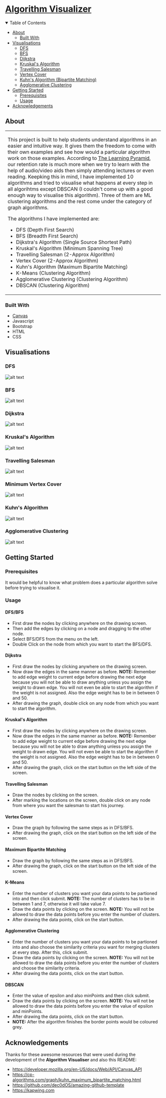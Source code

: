 # [Algorithm Visualizer](https://competent-keller-247a1a.netlify.app/)

<details open="open">
<summary>Table of Contents</summary>

- [About](#about)
  - [Built With](#built-with)
- [Visualisations](#visualisations)
  - [DFS](#dfs)
  - [BFS](#bfs)
  - [Dijkstra](#dijkstra)
  - [Kruskal's Algorithm](#kruskals-algorithm)
  - [Travelling Salesman](#travelling-salesman)
  - [Vertex Cover](#minimum-vertex-cover)
  - [Kuhn's Algorithm (Bipartite Matching)](#kuhns-algorithm)
  - [Agglomerative Clustering](#agglomerative-clustering)
- [Getting Started](#getting-started)
  - [Prerequisites](#prerequisites)
  - [Usage](#usage)
- [Acknowledgements](#acknowledgements)

</details>


## About

<table>
<tr>
<td>

This project is built to help students understand algorithms in an easier and intuitive way. It gives them the freedom to come with their own examples
and see how would a particular algorithm work on those examples. According to [The Learning Pyramid](https://tofasakademi.com/wp-content/uploads/2019/08/Learnin-Pyramid-740x642.png),
our retention rate is much more when we try to learn with the help of audio/video aids then simply attending lectures or even reading. Keepking this in mind, 
I have implemented 10 algorithms and tried to visualise what happens at every step in all algorihtms except DBSCAN (I couldn't come up with a good enough way to visualise this 
algorithm). Three of them are ML clustering algorithms and the rest come under the category of graph algorithms. 

The algorithms I have implemented are:
- DFS (Depth First Search)
- BFS (Breadth First Search)
- Dijkstra's Algorithm (Single Source Shortest Path)
- Kruskal's Algorithm (Minimum Spanning Tree)
- Travelling Salesman (2-Approx Algorithm)
- Vertex Cover (2-Approx Algorithm)
- Kuhn's Algorithm (Maximum Bipartite Matching)
- K-Means (Clustering Algorithm)
- Agglomerative Clustering (Clustering Algorithm)
- DBSCAN (Clustering Algorithm)

</td>
</tr>
</table>

### Built With

- [Canvas](https://developer.mozilla.org/en-US/docs/Web/API/Canvas_API)
- Javascript
- Bootstrap 
- HTML
- CSS


## Visualisations
### DFS
![alt text](gifs/dfs.gif)
### BFS
![alt text](gifs/bfs.gif)
### Dijkstra
![alt text](gifs/dijkstra.gif)
### Kruskal's Algorithm
![alt text](gifs/minimumspanningtree.gif)
### Travelling Salesman 
![alt text](gifs/travellingsalesman.gif)
### Minimum Vertex Cover
![alt text](gifs/vertexcover.gif)
### Kuhn's Algorithm
![alt text](gifs/bipartitematching.gif)
### Agglomerative Clustering
![alt text](gifs/agglomerativeclustering.gif)

## Getting Started
### Prerequisites
It would be helpful to know what problem does a particular algorithm solve before trying to visualise it.
### Usage
#### DFS/BFS
- First draw the nodes by clicking anywhere on the drawing screen.
- Then add the edges by clicking on a node and dragging to the other node.
- Select BFS/DFS from the menu on the left.
- Double Click on the node from which you want to start the BFS/DFS.
#### Dijkstra
- First draw the nodes by clicking anywhere on the drawing screen.
- Now draw the edges in the same manner as before. 
**NOTE:** Remember to add edge weight to current edge before drawing the next edge because you will not be able to draw anything unless you assign the weight to drawn edge. 
You will not even be able to start the algorithm if the weight is not assigned. Also the edge weight has to be in between 0 and 50.
- After drawing the graph, double click on any node from which you want to start the algorithm.
#### Kruskal's Algorithm
- First draw the nodes by clicking anywhere on the drawing screen.
- Now draw the edges in the same manner as before. 
**NOTE:** Remember to add edge weight to current edge before drawing the next edge because you will not be able to draw anything unless you assign the weight to drawn edge. 
You will not even be able to start the algorithm if the weight is not assigned. Also the edge weight has to be in between 0 and 50.
- After drawing the graph, click on the start button on the left side of the screen.
#### Travelling Salesman
- Draw the nodes by clicking on the screen.
- After marking the locations on the screen, double click on any node from where you want the salesman to start his journey.
#### Vertex Cover 
- Draw the graph by following the same steps as in DFS/BFS.
- After drawing the graph, click on the start button on the left side of the screen.
#### Maximum Bipartite Matching 
- Draw the graph by following the same steps as in DFS/BFS.
- After drawing the graph, click on the start button on the left side of the screen.
#### K-Means
- Enter the number of clusters you want your data points to be partioned into and then click submit. **NOTE:** The number of clusters has to be in between 1 and 7, otherwise it will take value 7.
- Draw the data points by clicking on the screen. **NOTE:** You will not be allowed to draw the data points before you enter the number of clusters.
- After drawing the data points, click on the start button.
#### Agglomerative Clustering
- Enter the number of clusters you want your data points to be partioned into and also choose the similarity criteria you want for merging clusters at every step. After this, click submit.
- Draw the data points by clicking on the screen. **NOTE:** You will not be allowed to draw the data points before you enter the number of clusters and choose the similarity criteria.
- After drawing the data points, click on the start button.
#### DBSCAN
- Enter the value of epsilon and also minPoints and then click submit.
- Draw the data points by clicking on the screen. **NOTE:** You will not be allowed to draw the data points before you enter the value of epsilon and minPoints.
- After drawing the data points, click on the start button.
- **NOTE:** After the algorithm finishes the border points would be coloured grey.

## Acknowledgements
Thanks for these awesome resources that were used during the development of the **Algorithm Visualiser** and also this README:
- <https://developer.mozilla.org/en-US/docs/Web/API/Canvas_API>
- <https://cp-algorithms.com/graph/kuhn_maximum_bipartite_matching.html>
- <https://github.com/dec0dOS/amazing-github-template>
- <https://kapwing.com>
